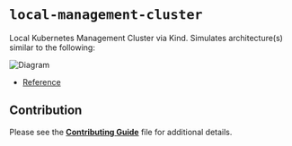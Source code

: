 # `local-management-cluster`

Local Kubernetes Management Cluster via Kind. Simulates architecture(s) similar to the following:

![Diagram](https://d2908q01vomqb2.cloudfront.net/fe2ef495a1152561572949784c16bf23abb28057/2023/04/07/Multi-cluster-GitOps-Solution.png)

- [Reference](https://aws.amazon.com/blogs/containers/part-1-build-multi-cluster-gitops-using-amazon-eks-flux-cd-and-crossplane/)

## Contribution

Please see the [**Contributing Guide**](./CONTRIBUTING.md) file for additional details.
